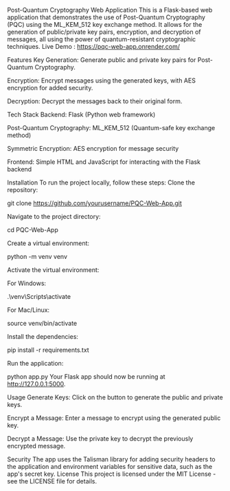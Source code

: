 Post-Quantum Cryptography Web Application
This is a Flask-based web application that demonstrates the use of Post-Quantum Cryptography (PQC) using the ML_KEM_512 key exchange method. It allows for the generation of public/private key pairs, encryption, and decryption of messages, all using the power of quantum-resistant cryptographic techniques.
Live Demo : https://pqc-web-app.onrender.com/

Features
Key Generation: Generate public and private key pairs for Post-Quantum Cryptography.


Encryption: Encrypt messages using the generated keys, with AES encryption for added security.


Decryption: Decrypt the messages back to their original form.


Tech Stack
Backend: Flask (Python web framework)


Post-Quantum Cryptography: ML_KEM_512 (Quantum-safe key exchange method)


Symmetric Encryption: AES encryption for message security


Frontend: Simple HTML and JavaScript for interacting with the Flask backend


Installation
To run the project locally, follow these steps:
Clone the repository:

 

git clone https://github.com/yourusername/PQC-Web-App.git


Navigate to the project directory:

 

cd PQC-Web-App


Create a virtual environment:

 

python -m venv venv


Activate the virtual environment:


For Windows:

 
.\venv\Scripts\activate


For Mac/Linux:

 

source venv/bin/activate


Install the dependencies:

 

pip install -r requirements.txt


Run the application:



python app.py
 Your Flask app should now be running at http://127.0.0.1:5000.


Usage
Generate Keys: Click on the button to generate the public and private keys.


Encrypt a Message: Enter a message to encrypt using the generated public key.


Decrypt a Message: Use the private key to decrypt the previously encrypted message.


Security
The app uses the Talisman library for adding security headers to the application and environment variables for sensitive data, such as the app's secret key.
License
This project is licensed under the MIT License - see the LICENSE file for details.

